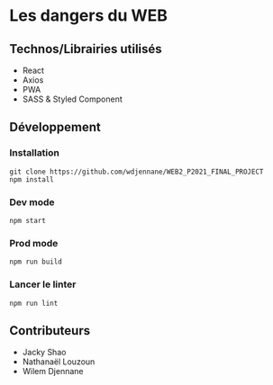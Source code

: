 # Les dangers du WEB

## Technos/Librairies utilisés

- React
- Axios
- PWA
- SASS & Styled Component

## Développement

### Installation

```
git clone https://github.com/wdjennane/WEB2_P2021_FINAL_PROJECT
npm install
```

### Dev mode

```
npm start
```

### Prod mode

```
npm run build
```

### Lancer le linter

```
npm run lint
```

## Contributeurs

- Jacky Shao
- Nathanaël Louzoun
- Wilem Djennane
